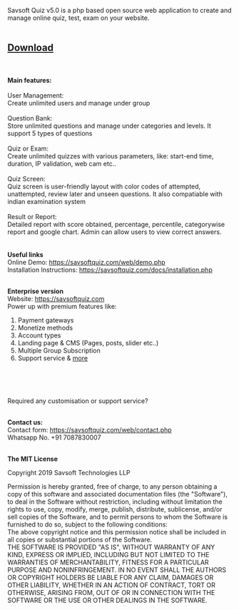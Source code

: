 
Savsoft Quiz v5.0 is a php based open source web application to create and manage online quiz, test, exam on your website.<br>
<br> 

<h2><a href="https://github.com/savsofts/savsoftquiz_v5/archive/master.zip">Download</a></h2>

<br><br>
<strong>Main features:</strong><br>
<br>
 User Management: <br>
Create unlimited users and manage under group
<br><br>
 Question Bank: <br>
Store unlimited questions and manage under categories and levels. It support 5 types of questions
<br><br>
 Quiz or Exam: <br>
Create unlimited quizzes with various parameters, like: start-end time, duration, IP validation, web cam etc..
<br><br>
 Quiz Screen: <br>
Quiz screen is user-friendly layout with color codes of attempted, unattempted, review later and unseen questions. It also compatiable with indian examination system
<br><br>
 Result or Report: <br>
Detailed report with score obtained, percentage, percentile, categorywise report and google chart. Admin can allow users to view correct answers.
<br>
<br><br>
<strong>Useful links</strong><br> 
Online Demo: <a href="https://savsoftquiz.com/web/demo.php" target="onlindedemo">https://savsoftquiz.com/web/demo.php</a> <br> 
Installation Instructions: <a href="https://savsoftquiz.com/docs/installation.php" target="sqins">https://savsoftquiz.com/docs/installation.php</a> <br><br>
 

<strong>Enterprise version</strong><br> 
Website: <a href="https://savsoftquiz.com">https://savsoftquiz.com</a> <br> 
Power up with premium features like:<br> 
1) Payment gateways<br> 
2) Monetize methods<br> 
3) Account types<br> 
4) Landing page & CMS (Pages, posts, slider etc..)<br> 
5) Multiple Group Subscription<br> 
6) Support service & <a href="https://savsoftquiz.com">more</a><br> <br> 

<br><br>


Required any customisation or support service?<br><br>

<strong>Contact us:</strong><br>
Contact form: <a href="https://savsoftquiz.com/web/contact.php">https://savsoftquiz.com/web/contact.php</a><br>
Whatsapp No. +91 7087830007<br><br>

<strong>The MIT License</strong><br> 

Copyright 2019 Savsoft Technologies LLP<br> 

Permission is hereby granted, free of charge, to any person obtaining a copy of this software and associated documentation files (the "Software"), to deal in the Software without restriction, including without limitation the rights to use, copy, modify, merge, publish, distribute, sublicense, and/or sell copies of the Software, and to permit persons to whom the Software is furnished to do so, subject to the following conditions:
<br>
The above copyright notice and this permission notice shall be included in all copies or substantial portions of the Software.
<br>
THE SOFTWARE IS PROVIDED "AS IS", WITHOUT WARRANTY OF ANY KIND, EXPRESS OR IMPLIED, INCLUDING BUT NOT LIMITED TO THE WARRANTIES OF MERCHANTABILITY, FITNESS FOR A PARTICULAR PURPOSE AND NONINFRINGEMENT. IN NO EVENT SHALL THE AUTHORS OR COPYRIGHT HOLDERS BE LIABLE FOR ANY CLAIM, DAMAGES OR OTHER LIABILITY, WHETHER IN AN ACTION OF CONTRACT, TORT OR OTHERWISE, ARISING FROM, OUT OF OR IN CONNECTION WITH THE SOFTWARE OR THE USE OR OTHER DEALINGS IN THE SOFTWARE.
<br><br><br>
